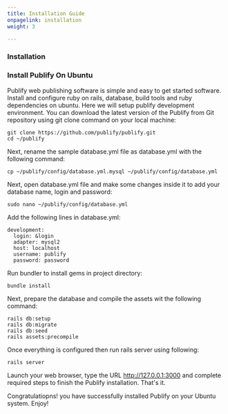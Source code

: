 ```yaml
---
title: Installation Guide
onpagelink: installation
weight: 3

---
```


### Installation

### Install Publify On Ubuntu

Publify web publishing software is simple and easy to get started software. Install and configure ruby on rails, database, build tools and ruby dependencies on ubuntu. Here we will setup publify development environment. You can download the latest version of the Publify from Git repository using git clone command on your local machine:

    git clone https://github.com/publify/publify.git
    cd ~/publify

Next, rename the sample database.yml file as database.yml with the following command:

    cp ~/publify/config/database.yml.mysql ~/publify/config/database.yml

Next, open database.yml file and make some changes inside it to add your database name, login and password:

    sudo nano ~/publify/config/database.yml

Add the following lines in database.yml:

    development:
      login: &login
      adapter: mysql2
      host: localhost
      username: publify
      password: password

Run bundler to install gems in project directory:

    bundle install

Next, prepare the database and compile the assets wit the following command:

    rails db:setup 
    rails db:migrate
    rails db:seed
    rails assets:precompile

Once everything is configured then run rails server using following:

    rails server

Launch your web browser, type the URL http://127.0.0.1:3000 and complete required steps to finish the Publify installation. That's it.

Congratulatiopns! you have successfully installed Publify on your Ubuntu system. Enjoy!
